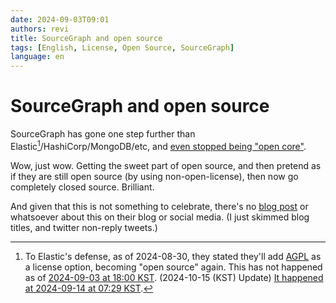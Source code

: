 ```yaml
---
date: 2024-09-03T09:01
authors: revi
title: SourceGraph and open source
tags: [English, License, Open Source, SourceGraph]
language: en
---
```


<!--
SPDX-FileCopyrightText: (C) 2024 Hong Yongmin (https://revi.xyz/) <yewon@revi.email>

SPDX-License-Identifier: LicenseRef-CC-BY-ND-2.0-KR
-->

# SourceGraph and open source

SourceGraph has gone one step further than Elastic[^1]/HashiCorp/MongoDB/etc, and
[even stopped being "open core"](https://github.com/sourcegraph/sourcegraph-public-snapshot/commit/c864f15af264f0f456a6d8a83290b5c940715349).

Wow, just wow. Getting the sweet part of open source, and then pretend as if
they are still open source (by using non-open-license), then now go completely
closed source. Brilliant.

<!-- truncate -->

And given that this is not something to celebrate, there's no [blog post](https://sourcegraph.com/blog)
or whatsoever about this on their blog or social media.
(I just skimmed blog titles, and twitter non-reply tweets.)

[^1]:
    To Elastic's defense, as of 2024-08-30, they stated
    they'll add [AGPL](https://www.elastic.co/blog/elasticsearch-is-open-source-again)
    as a license option, becoming "open source" again. This has not happened as
    of [2024-09-03 at 18:00 KST](https://github.com/elastic/elasticsearch/blob/06aa32b312d922ac364fb94cb2ff322ac831827b/LICENSE.txt).
    (2024-10-15 (KST) Update) [It happened at 2024-09-14 at 07:29 KST](https://github.com/elastic/elasticsearch/commit/a59c182f9f7e9d1bf3d6eecbc0e44f24ff91d053).
